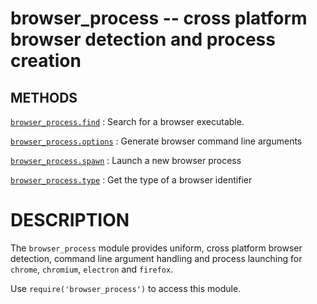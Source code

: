 # browser_process -- cross platform browser detection and process creation
## METHODS
[`browser_process.find`](browser_process.find.3.md)
:   Search for a browser executable.

[`browser_process.options`](browser_process.find.3.md)
:   Generate browser command line arguments

[`browser_process.spawn`](browser_process.spawn.3.md)
:   Launch a new browser process

[`browser_process.type`](browser_process.find.3.md)
:   Get the type of a browser identifier

# DESCRIPTION

The `browser_process` module provides uniform, cross platform browser
detection, command line argument handling and process launching for `chrome`,
`chromium`, `electron` and `firefox`.

Use `require('browser_process')` to access this module.
